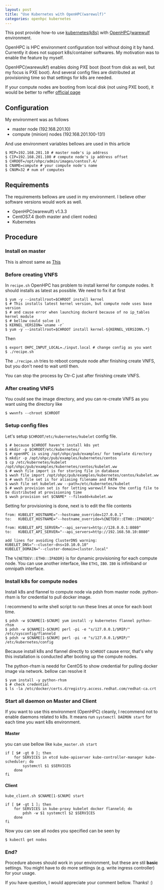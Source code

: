 ```yaml
---
layout: post
title: "Use Kubernetes with OpenHPC(warewulf)"
categories: openhpc kubernetes
---
```


This post provide how-to use [kubernetes(k8s)](https://kubernetes.io/) with [OpenHPC](https://openhpc.community/)/[warewulf](https://warewulf.github.io/warewulf3/) environment.

OpenHPC is HPC environment configuration tool without doing it by hand. Currently it does not support k8s/container softwares. My motivation was to enable the feature by myself.

OpenHPC(warewulkf) enables doing PXE boot (boot from disk as well, but my focus is PXE boot). And several config files are distributed at provisioning time so that settings for k8s are needed.

If your compute nodes are booting from local disk (not using PXE boot), it would be better to reffer [official page](https://severalnines.com/blog/installing-kubernetes-cluster-minions-centos7-manage-pods-services)

## Configuration
My environment was as follows
- master node (192.168.201.10)
- compute (minion) nodes (192.168.201.100-131)

And use environment variables bellows are used in this article
``` shell
$ MIP=192.168.201.10 # master node's ip address
$ CIP=192.168.201.100 # compute node's ip address offset
$ CHROOT=/opt/ohpc/admin/images/centos7.4/
$ CNAME=compute # your compute node's name
$ CNUM=32 # num of computes
```

## Requirements
The requirements bellows are used in my environment. I believe other software versions would work as well.

- OpenHPC(warewulf) v1.3.3
- CentOS7.4 (both master and client nodes)
- Kubernetes

## Procedure
### Install on master
This is almost same as [This](https://severalnines.com/blog/installing-kubernetes-cluster-minions-centos7-manage-pods-services)


### Before creating VNFS
In `recipe.sh` OpenHPC has problem to install kernel for compute nodes. It should installs as latest as possible. We need to fix it at first

``` shell
$ yum -y --installroot=$CHROOT install kernel
$ # This installs latest kernel version, but compute node uses base version
$ # and cause error when launching dockerd because of no ip_tables kernel module
$ # bellow could solve it
$ KERNEL_VERSION=`uname -r`
$ yum -y --installroot=$CHROOT install kernel-${KERNEL_VERSION%.*}
```

Then
``` shell
$ export OHPC_INPUT_LOCAL=./input.local # change config as you want
$ ./recipe.sh
```

The `./recipe.sh` tries to reboot compute node after finishing create VNFS, but you don't need to wait until then.

You can stop the process by Ctr-C just after finishing create VNFS.


### After creating VNFS
You could see the image directory, and you can re-create VNFS as you want using the directory like
``` shell
$ wwvnfs --chroot $CHROOT
```

### Setup config files
Let's setup `$CHROOT/etc/kubernetes/kubelet` config file.
``` shell
$ # because $CHROOT haven't install k8s yet
$ mkdir -p $CHROOT/etc/kubernetes/
$ # openHPC is using /opt/ohpc/pub/examples/ for template directory
$ mkdir -p /opt/ohpc/pub/examples/kubernetes/centos
$ cp /etc/kubernetes/kubelet /opt/ohpc/pub/examples/kubernetes/centos/kubelet.ww
$ # wwsh file import is for storing file in database
$ wwsh file import /opt/ohpc/pub/examples/kubernetes/centos/kubelet.ww
$ # wwsh file set is for aliasing filename and PATH
$ wwsh file set kubelet.ww --path=/etc/kubernetes/kubelet
$ # wwsh provision set is for letting warewulf know the config file to be distributed at provisioning time
$ wwsh provision set $CNAME* --fileadd=kubelet.ww
```
Setting for provisioning is done, next is to edit the file contents

``` shell
from: KUBELET_HOSTNAME="--hostname_override=127.0.0.1"
to:   KUBELET_HOSTNAME="--hostname_override=%{NETDEV::ETH0::IPADDR}"

from: KUBELET_API_SERVER="--api_servers=http://128.0.0.1:8080"
to:   KUBELET_API_SERVER="--api_servers=http://192.168.50.10:8080"

add lines for avoiding ClusterDNS warning:
KUBELET_DNS="--cluster-dns=10.10.0.10"
KUBELET_DOMAIN="--cluster-domain=cluster.local"
```
The `%{NETDEV::ETH0::IPADDR}` is for dynamic provisioning for each compute node.
You can use another interface, like `ETH1`, `IB0`. `IB0` is infiniband or omnipath interface.

### Install k8s for compute nodes
Install k8s and flannel to compute node via pdsh from master node.
python-rhsm is for credential to pull docker image.

I recommend to write shell script to run these lines at once for each boot time.

``` shell
$ pdsh -w $CNAME[1-$CNUM] yum install -y kubernetes flannel python-rhsm
$ pdsh -w $CNAME[1-$CNUM] perl -pi -e "s/127.0.0.1/$MIP/" /etc/sysconfig/flanneld
$ pdsh -w $CNAME[1-$CNUM] perl -pi -e "s/127.0.0.1/$MIP/" /etc/kubernetes/config
```
Because install k8s and flannel directly to `$CHROOT` cause error, that's why this installation is conducted after booting up the compute nodes.

The python-rhsm is needd for CentOS to show credential for pulling docker image via network.
bellow can resolve it
``` shell
$ yum install -y python-rhsm
$ # check credential
$ ls -la /etc/docker/certs.d/registry.access.redhat.com/redhat-ca.crt
```

### Start all daemon on Master and Client
If you want to use this environment (OpenHPC) cleanly, I recommend not to enable daemons related to k8s. It means run `systemctl DAEMON start` for each time you want k8s environment.


#### Master
you can use bellow like
`kube_master.sh start`
``` shell
if [ $# -gt 0 ]; then
	for SERVICES in etcd kube-apiserver kube-controller-manager kube-scheduler; do
		systemctl $1 $SERVICES
	done
fi
```

#### Client
`kube_client.sh $CNAME[1-$CNUM] start`
``` shell
if [ $# -gt 1 ]; then
	for SERVICES in kube-proxy kubelet docker flanneld; do
		pdsh -w $1 systemctl $2 $SERVICES
	done
fi
```

Now you can see all nodes you specified can be seen by
``` shell
$ kubectl get nodes

```


### End?
Procedure aboves should work in your environment, but these are stil __basic__ settings. You might have to do more settings (e.g. write ingress controller) for your usage.

If you have question, I would appreciate your comment bellow. Thanks! :)
